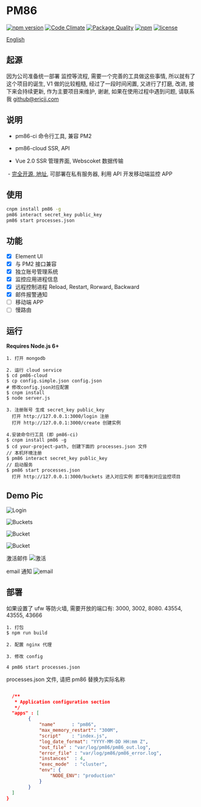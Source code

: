 # PM86

[![npm version](https://badge.fury.io/js/pm86.svg)](https://badge.fury.io/js/pm86)
[![Code Climate](https://codeclimate.com/github/ericjjj/pm86/badges/gpa.svg)](https://codeclimate.com/github/ericjjj/pm86)
[![Package Quality](http://npm.packagequality.com/shield/pm86.svg)](http://packagequality.com/#?package=pm86)
[![npm](https://img.shields.io/npm/dt/pm86.svg)](https://www.npmjs.com/package/pm86)
[![license](https://img.shields.io/github/license/mashape/apistatus.svg)](LICENSE)

[English](https://github.com/ericjjj/pm86/blob/master/README_EN.md)

## 起源
  因为公司准备统一部署 监控等流程, 需要一个完善的工具做这些事情, 所以就有了这个项目的诞生, V1 做的比较粗糙, 经过了一段时间闲置, 又进行了打磨, 改进, 接下来会持续更新, 作为主要项目来维护, 谢谢, 如果在使用过程中遇到问题,  请联系我 github@ericjj.com

## 说明
  - pm86-ci 命令行工具, 兼容 PM2

  - pm86-cloud SSR, API

  - Vue 2.0 SSR 管理界面, Webscoket 数据传输

  - [完全开源, 地址](https://github.com/ericjjj/PM86), 可部署在私有服务器, 利用 API 开发移动端监控 APP

## 使用
``` bash
cnpm install pm86 -g
pm86 interact secret_key public_key
pm86 start processes.json
```

## 功能
- [x] Element UI
- [x] 与 PM2 接口兼容
- [x] 独立账号管理系统
- [x] 监控应用进程信息
- [x] 远程控制进程 Reload, Restart, Rorward, Backward
- [x] 邮件报警通知
- [ ] 移动端 APP
- [ ] 慢路由

## 运行
**Requires Node.js 6+**

``` shell
1. 打开 mongodb

2. 运行 cloud service
$ cd pm86-cloud
$ cp config.simple.json config.json
# 修改config.json对应配置
$ cnpm install
$ node server.js

3. 注册账号 生成 secret_key public_key
  打开 http://127.0.0.1:3000/login 注册
  打开 http://127.0.0.1:3000/create 创建实例

4.安装命令行工具 (即 pm86-ci)
$ cnpm install pm86 -g
$ cd your-project-path, 创建下面的 processes.json 文件
// 本机环境注册
$ pm86 interact secret_key public_key
// 启动服务
$ pm86 start processes.json
  打开 http://127.0.0.1:3000/buckets 进入对应实例 即可看到对应监控项目
```

## Demo Pic

![Login](http://ohusmobs2.bkt.clouddn.com/20170323149025368139834.png)

![Buckets](http://ohusmobs2.bkt.clouddn.com/2017032714905445717484.png)

![Bucket](http://ohusmobs2.bkt.clouddn.com/20170323149025373745286.png)

![Bucket](http://ohusmobs2.bkt.clouddn.com/2017032314902537439632.png)

激活邮件
![激活](http://ohusmobs2.bkt.clouddn.com/2017032714905443908633.png)

email 通知
![email](http://ohusmobs2.bkt.clouddn.com/20170323149025516183982.png)

## 部署
如果设置了 ufw 等防火墙, 需要开放的端口有: 3000, 3002, 8080. 43554, 43555, 43666
``` shell
1. 打包
$ npm run build

2. 配置 nginx 代理

3. 修改 config

4 pm86 start processes.json
```


processes.json 文件, 请把 pm86 替换为实际名称

``` json

  /**
   * Application configuration section
   */
  "apps" : [
        {
            "name"      : "pm86",
            "max_memory_restart": "300M",
            "script"    : "index.js",
            "log_date_format": "YYYY-MM-DD HH:mm Z",
            "out_file" : "var/log/pm86/pm86_out.log",
            "error_file" : "var/log/pm86/pm86_error.log",
            "instances"  : 4,
            "exec_mode"  : "cluster",
            "env": {
                "NODE_ENV": "production"
            }
        }
  ]
}

```



